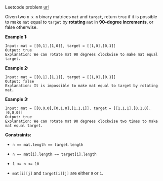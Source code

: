 Leetcode problem [url](https://leetcode.com/problems/determine-whether-matrix-can-be-obtained-by-rotation/description/)


Given two `n x n` binary matrices `mat` and `target`, return `true` if it is possible to make `mat` equal to `target` by **rotating** `mat` in **90-degree increments**, or false otherwise.

**Example 1:**
```
Input: mat = [[0,1],[1,0]], target = [[1,0],[0,1]]
Output: true
Explanation: We can rotate mat 90 degrees clockwise to make mat equal target.
```

**Example 2:**
```
Input: mat = [[0,1],[1,1]], target = [[1,0],[0,1]]
Output: false
Explanation: It is impossible to make mat equal to target by rotating mat.
```

**Example 3:**
```
Input: mat = [[0,0,0],[0,1,0],[1,1,1]], target = [[1,1,1],[0,1,0],[0,0,0]]
Output: true
Explanation: We can rotate mat 90 degrees clockwise two times to make mat equal target.
```

**Constraints:**

- `n == mat.length == target.length`

- `n == mat[i].length == target[i].length`

- `1 <= n <= 10`

- `mat[i][j]` and `target[i][j]` are either `0` or `1`.